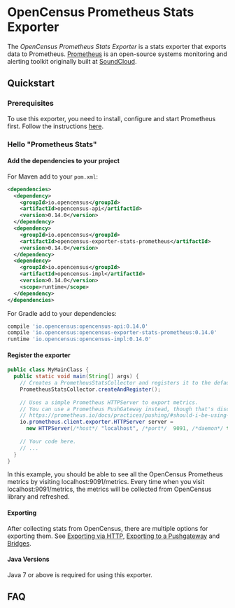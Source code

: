 # OpenCensus Prometheus Stats Exporter

The *OpenCensus Prometheus Stats Exporter* is a stats exporter that exports data to 
Prometheus. [Prometheus](https://prometheus.io/) is an open-source systems monitoring and alerting 
toolkit originally built at [SoundCloud](https://soundcloud.com/).

## Quickstart

### Prerequisites

To use this exporter, you need to install, configure and start Prometheus first. Follow the 
instructions [here](https://prometheus.io/docs/introduction/first_steps/).

### Hello "Prometheus Stats"

#### Add the dependencies to your project

For Maven add to your `pom.xml`:
```xml
<dependencies>
  <dependency>
    <groupId>io.opencensus</groupId>
    <artifactId>opencensus-api</artifactId>
    <version>0.14.0</version>
  </dependency>
  <dependency>
    <groupId>io.opencensus</groupId>
    <artifactId>opencensus-exporter-stats-prometheus</artifactId>
    <version>0.14.0</version>
  </dependency>
  <dependency>
    <groupId>io.opencensus</groupId>
    <artifactId>opencensus-impl</artifactId>
    <version>0.14.0</version>
    <scope>runtime</scope>
  </dependency>
</dependencies>
```

For Gradle add to your dependencies:
```groovy
compile 'io.opencensus:opencensus-api:0.14.0'
compile 'io.opencensus:opencensus-exporter-stats-prometheus:0.14.0'
runtime 'io.opencensus:opencensus-impl:0.14.0'
```

#### Register the exporter
 
```java
public class MyMainClass {
  public static void main(String[] args) {
    // Creates a PrometheusStatsCollector and registers it to the default Prometheus registry.
    PrometheusStatsCollector.createAndRegister();
    
    // Uses a simple Prometheus HTTPServer to export metrics. 
    // You can use a Prometheus PushGateway instead, though that's discouraged by Prometheus:
    // https://prometheus.io/docs/practices/pushing/#should-i-be-using-the-pushgateway.
    io.prometheus.client.exporter.HTTPServer server = 
      new HTTPServer(/*host*/ "localhost", /*port*/  9091, /*daemon*/ true);
    
    // Your code here.
    // ...
  }
}
```

In this example, you should be able to see all the OpenCensus Prometheus metrics by visiting 
localhost:9091/metrics. Every time when you visit localhost:9091/metrics, the metrics will be 
collected from OpenCensus library and refreshed.

#### Exporting

After collecting stats from OpenCensus, there are multiple options for exporting them. 
See [Exporting via HTTP](https://github.com/prometheus/client_java#http), [Exporting to a Pushgateway](https://github.com/prometheus/client_java#exporting-to-a-pushgateway)
and [Bridges](https://github.com/prometheus/client_java#bridges).

#### Java Versions

Java 7 or above is required for using this exporter.

## FAQ

